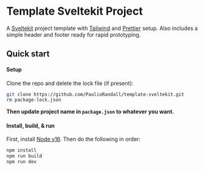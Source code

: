 # Template Sveltekit Project

A [Sveltekit](https://kit.svelte.dev/) project template with [Tailwind](https://tailwindcss.com/) and [Prettier](https://prettier.io/) setup. Also includes a simple header and footer ready for rapid prototyping.

## Quick start

#### Setup

Clone the repo and delete the lock file (if present):

```bash
git clone https://github.com/PaulioRandall/template-sveltekit.git
rm package-lock.json
```

**Then update project name in `package.json` to whatever you want.**

#### Install, build, & run

First, install [Node v16](https://nodejs.org/en/download/). Then do the following in order:

```bash
npm install
npm run build
npm run dev
```
